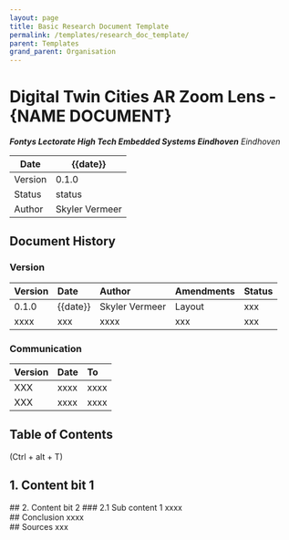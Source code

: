 ```yaml
---
layout: page
title: Basic Research Document Template
permalink: /templates/research_doc_template/
parent: Templates
grand_parent: Organisation
---
```


# Digital Twin Cities AR Zoom Lens - {NAME DOCUMENT}
**_Fontys Lectorate High Tech Embedded Systems Eindhoven_**
_Eindhoven_

| Date    | {{date}} |
|---------|-------------------|
| Version |             0.1.0 |
| Status  | status            |
| Author  | Skyler Vermeer    |  

<div style="page-break-after: always;"></div>

## Document History
### Version

|  **Version**          |  **Date**              |  **Author**          |  **Amendments**                                            |  **Status**  |
|:----------------------|:-----------------------|:---------------------|:-----------------------------------------------------------|:-------------|
|                0.1.0  |  {{date}}     |  Skyler Vermeer      |  Layout  |  xxx         |
|  xxxx                 |  xxx                   |  xxxx                |  xxx                                                       |  xxx         |  

### **Communication**

|  **Version**  |  **Date**  |  **To**  |
|:--------------|:-----------|:---------|
|  XXX          |  xxxx      |  xxxx    |
|  XXX          |  xxxx      |  xxxx    |  

## Table of Contents
(Ctrl + alt + T)
<div style="page-break-after: always;"></div>

## 1. Content bit 1

<div style="page-break-after: always;"></div>
## 2. Content bit 2
### 2.1 Sub content 1
xxxx

<div style="page-break-after: always;"></div>
## Conclusion
xxxx

<div style="page-break-after: always;"></div>
## Sources
xxx